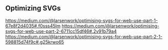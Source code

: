 ## Optimizing SVGs
https://medium.com/@larsenwork/optimising-svgs-for-web-use-part-1-67e8f2d4035#.f0sss45lm
https://medium.com/@larsenwork/optimising-svgs-for-web-use-part-2-6711cc15df46#.2v91b79a4
https://medium.com/@larsenwork/optimising-svgs-for-web-use-part-2-1-598815d74f9c#.g25krwo65


